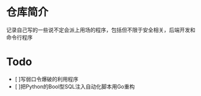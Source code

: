 # 仓库简介
记录自己写的一些说不定会派上用场的程序，包括但不限于安全相关，后端开发和命令行程序

# Todo
- [ ]写弱口令爆破的利用程序
- [ ]把Python的Bool型SQL注入自动化脚本用Go重构